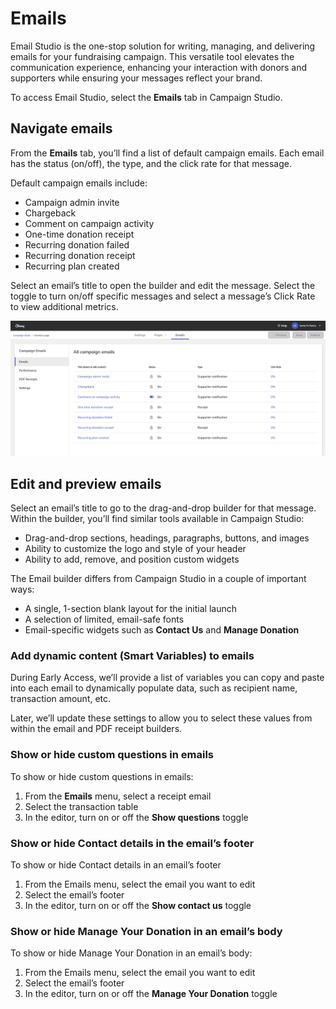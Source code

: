 # Emails

Email Studio is the one-stop solution for writing, managing, and delivering emails for your fundraising campaign. This versatile tool elevates the communication experience, enhancing your interaction with donors and supporters while ensuring your messages reflect your brand.

To access Email Studio, select the **Emails** tab in Campaign Studio.

## Navigate emails

From the **Emails** tab, you’ll find a list of default campaign emails. Each email has the status (on/off), the type, and the click rate for that message.

Default campaign emails include:

- Campaign admin invite
- Chargeback
- Comment on campaign activity
- One-time donation receipt
- Recurring donation failed
- Recurring donation receipt
- Recurring plan created

Select an email’s title to open the builder and edit the message. Select the toggle to turn on/off specific messages and select a message’s Click Rate to view additional metrics.

![Campaign studio emails](assets/campaign-studio/cs-emails.png)

## Edit and preview emails

Select an email’s title to go to the drag-and-drop builder for that message. Within the builder, you’ll find similar tools available in Campaign Studio:

- Drag-and-drop sections, headings, paragraphs, buttons, and images
- Ability to customize the logo and style of your header
- Ability to add, remove, and position custom widgets

The Email builder differs from Campaign Studio in a couple of important ways:

- A single, 1-section blank layout for the initial launch
- A selection of limited, email-safe fonts
- Email-specific widgets such as **Contact Us** and **Manage Donation**

### Add dynamic content (Smart Variables) to emails

During Early Access, we’ll provide a list of variables you can copy and paste into each email to dynamically populate data, such as recipient name, transaction amount, etc.

Later, we’ll update these settings to allow you to select these values from within the email and PDF receipt builders.

### Show or hide custom questions in emails

To show or hide custom questions in emails:

1. From the **Emails** menu, select a receipt email
2. Select the transaction table
3. In the editor, turn on or off the **Show questions** toggle

### Show or hide Contact details in the email’s footer

To show or hide Contact details in an email’s footer

1. From the Emails menu, select the email you want to edit
2. Select the email’s footer
3. In the editor, turn on or off the **Show contact us** toggle

### Show or hide Manage Your Donation in an email’s body

To show or hide Manage Your Donation in an email’s body:

1. From the Emails menu, select the email you want to edit
2. Select the email’s footer
3. In the editor, turn on or off the **Manage Your Donation** toggle
